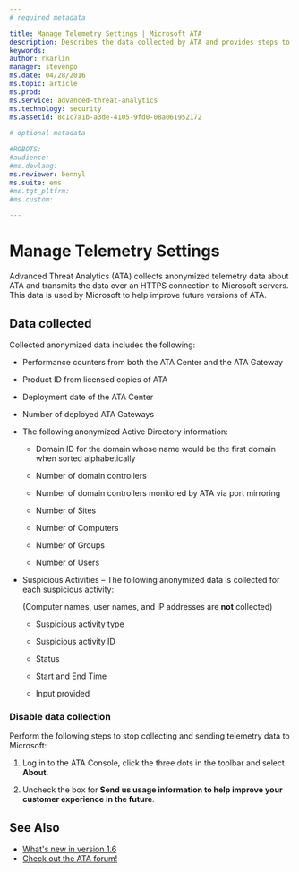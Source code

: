 ```yaml
---
# required metadata

title: Manage Telemetry Settings | Microsoft ATA
description: Describes the data collected by ATA and provides steps to turn off data collection.
keywords:
author: rkarlin
manager: stevenpo
ms.date: 04/28/2016
ms.topic: article
ms.prod:
ms.service: advanced-threat-analytics
ms.technology: security
ms.assetid: 8c1c7a1b-a3de-4105-9fd0-08a061952172

# optional metadata

#ROBOTS:
#audience:
#ms.devlang:
ms.reviewer: bennyl
ms.suite: ems
#ms.tgt_pltfrm:
#ms.custom:

---
```


# Manage Telemetry Settings
Advanced Threat Analytics (ATA) collects anonymized telemetry data about ATA and transmits the data over an HTTPS connection to Microsoft servers.  This data is used by Microsoft to help improve future versions of ATA.

## Data collected
Collected anonymized data includes the following:

-   Performance counters from both the ATA Center and the ATA Gateway

-   Product ID from licensed copies of ATA

-   Deployment date of the ATA Center

-   Number of deployed ATA Gateways

-   The following anonymized Active Directory information:

    -   Domain ID for the domain whose name would be the first domain when sorted alphabetically

    -   Number of domain controllers

    -   Number of domain controllers monitored by ATA via port mirroring

    -   Number of Sites

    -   Number of Computers

    -   Number of Groups

    -   Number of Users

-   Suspicious Activities  – The following anonymized data is collected for each suspicious activity:

    (Computer names, user names, and IP addresses are **not** collected)

    -   Suspicious activity type

    -   Suspicious activity ID

    -   Status

    -   Start and End Time

    -   Input provided

### Disable data collection
Perform the following steps to stop collecting and sending telemetry data to Microsoft:

1.  Log in to the ATA Console, click the three dots in the toolbar and select **About**.

2.  Uncheck the box for **Send us usage information to help improve your customer experience in the future**.

## See Also
- [What's new in version 1.6](/advanced-threat-analytics/understand-explore/whats-new-version-1.6)
- [Check out the ATA forum!](https://social.technet.microsoft.com/Forums/security/home?forum=mata)
